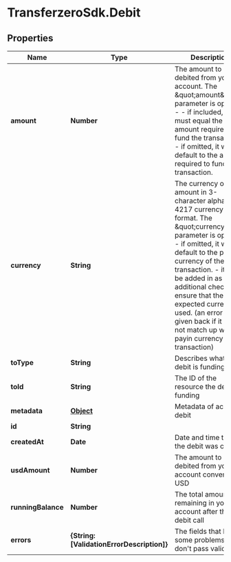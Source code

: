 # TransferzeroSdk.Debit

## Properties
Name | Type | Description | Notes
------------ | ------------- | ------------- | -------------
**amount** | **Number** | The amount to be debited from your account.  The \&quot;amount\&quot; parameter is optional - - if included, it must equal the amount required to fund the transaction. - if omitted, it will default to the amount required to fund the transaction.  | [optional] 
**currency** | **String** | The currency of the amount in 3-character alpha ISO 4217 currency format.  The \&quot;currency\&quot; parameter is optional - if omitted, it will default to the payin currency of the transaction. - it can be added in as an additional check to ensure that the expected currency is used. (an error will be given back if it does not match up with the payin currency of the transaction)  | [optional] 
**toType** | **String** | Describes what the debit is funding | 
**toId** | **String** | The ID of the resource the debit is funding | 
**metadata** | [**Object**](.md) | Metadata of account debit | [optional] 
**id** | **String** |  | [optional] 
**createdAt** | **Date** | Date and time that the debit was created | [optional] 
**usdAmount** | **Number** | The amount to be debited from your account converted to USD  | [optional] 
**runningBalance** | **Number** | The total amount remaining in your account after the debit call  | [optional] 
**errors** | **{String: [ValidationErrorDescription]}** | The fields that have some problems and don&#39;t pass validation | [optional] 


